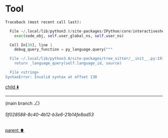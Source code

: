 # Tool

```python
Traceback (most recent call last):

  File ~/.local/lib/python3.8/site-packages/IPython/core/interactiveshell.py:3508 in run_code
    exec(code_obj, self.user_global_ns, self.user_ns)

  Cell In[30], line 1
    debug_query_function = py_language.query("""

  File ~/.local/lib/python3.8/site-packages/tree_sitter/__init__.py:191 in query
    return _language_query(self.language_id, source)

  File <string>
SyntaxError: Invalid syntax at offset 130


```

[child ⬇️](#5f028588-8c40-4b12-b3e6-21b14fe8ad53)

---

(main branch ⎇)
###### 5f028588-8c40-4b12-b3e6-21b14fe8ad53
[parent ⬆️](#66964fd2-2cec-4d17-bdb8-3dd8c6faee0d)
